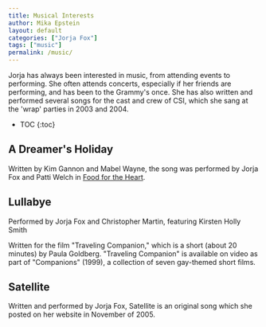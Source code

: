 ```yaml
---
title: Musical Interests
author: Mika Epstein
layout: default
categories: ["Jorja Fox"]
tags: ["music"]
permalink: /music/
---
```


Jorja has always been interested in music, from attending events to performing. She often attends concerts, especially if her friends are performing, and has been to the Grammy's once. She has also written and performed several songs for the cast and crew of CSI, which she sang at the 'wrap' parties in 2003 and 2004.

* TOC
{:toc}

## A Dreamer's Holiday

Written by Kim Gannon and Mabel Wayne, the song was performed by Jorja Fox and Patti Welch in [Food for the Heart]( /library/actor/food-for-the-heart/ ).

## Lullabye

Performed by Jorja Fox and Christopher Martin, featuring Kirsten Holly Smith

Written for the film "Traveling Companion," which is a short (about 20 minutes) by Paula Goldberg. "Traveling Companion" is available on video as part of "Companions" (1999), a collection of seven gay-themed short films.

## Satellite

Written and performed by Jorja Fox, Satellite is an original song which she posted on her website in November of 2005.
